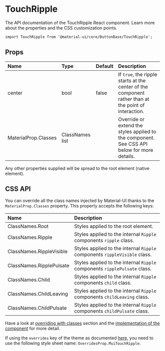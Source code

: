 # TouchRipple

<p class="description">The API documentation of the TouchRipple React component. Learn more about the properties and the CSS customization points.</p>

```fsharp
import TouchRipple from '@material-ui/core/ButtonBase/TouchRipple';
```



## Props

| Name | Type | Default | Description |
|:-----|:-----|:--------|:------------|
| <span class="prop-name">center</span> | <span class="prop-type">bool</span> | <span class="prop-default">false</span> | If `true`, the ripple starts at the center of the component rather than at the point of interaction. |
| <span class="prop-name">MaterialProp.Classes</span> | <span class="prop-type">ClassNames list</span> |   | Override or extend the styles applied to the component.  See CSS API below for more details.  |

Any other properties supplied will be spread to the root element (native element).

## CSS API

You can override all the class names injected by Material-UI thanks to the `MaterialProp.Classes` property.
This property accepts the following keys:


| Name | Description |
|:-----|:------------|
| <span class="prop-name">ClassNames.Root</span> | Styles applied to the root element.
| <span class="prop-name">ClassNames.Ripple</span> | Styles applied to the internal `Ripple` components `ripple` class.
| <span class="prop-name">ClassNames.RippleVisible</span> | Styles applied to the internal `Ripple` components `rippleVisible` class.
| <span class="prop-name">ClassNames.RipplePulsate</span> | Styles applied to the internal `Ripple` components `ripplePulsate` class.
| <span class="prop-name">ClassNames.Child</span> | Styles applied to the internal `Ripple` components `child` class.
| <span class="prop-name">ClassNames.ChildLeaving</span> | Styles applied to the internal `Ripple` components `childLeaving` class.
| <span class="prop-name">ClassNames.ChildPulsate</span> | Styles applied to the internal `Ripple` components `childPulsate` class.

Have a look at [overriding with classes](#/customization/overrides) section
and the [implementation of the component](https://github.com/mui-org/material-ui/tree/master/packages/material-ui/src/ButtonBase/TouchRipple.js)
for more detail.

If using the `overrides` key of the theme as documented
[here](#/customization/themes),
you need to use the following style sheet name: `OverridesProp.MuiTouchRipple`.

